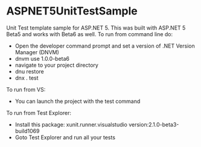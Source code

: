 # ASPNET5UnitTestSample
Unit Test template sample for ASP.NET 5. This was built with ASP.NET 5 Beta5 and works with Beta6 as well.
To run from command line do:
- Open the developer command prompt and set a version of .NET Version Manager (DNVM)
- dnvm use 1.0.0-beta6
- navigate to your project directory
- dnu restore
- dnx . test

To run from VS:
- You can launch the project with the test command

To run from Test Explorer:
- Install this package: xunit.runner.visualstudio version:2.1.0-beta3-build1069
- Goto Test Explorer and run all your tests

